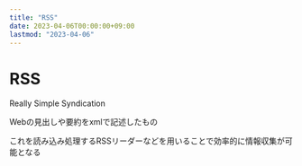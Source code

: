 ```yaml
---
title: "RSS"
date: 2023-04-06T00:00:00+09:00
lastmod: "2023-04-06"
---
```

# RSS

Really Simple Syndication

Webの見出しや要約をxmlで記述したもの

これを読み込み処理するRSSリーダーなどを用いることで効率的に情報収集が可能となる
